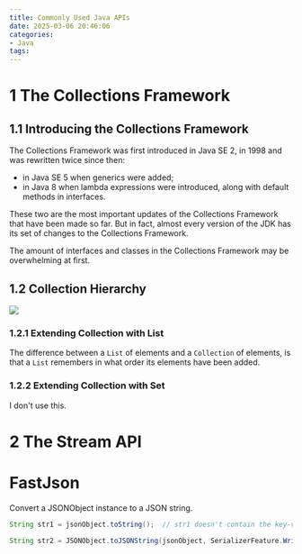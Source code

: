 ```yaml
---
title: Commonly Used Java APIs
date: 2025-03-06 20:46:06
categories:
- Java
tags:
---
```


# 1 The Collections Framework

## 1.1 Introducing the Collections Framework

The Collections Framework was first introduced in Java SE 2, in 1998 and was rewritten twice since then:

* in Java SE 5 when generics were added;
* in Java 8 when lambda expressions were introduced, along with default methods in interfaces.

These two are the most important updates of the Collections Framework that have been made so far. But in fact, almost every version of the JDK has its set of changes to the Collections Framework.

The amount of interfaces and classes in the Collections Framework may be overwhelming at first.

## 1.2 Collection Hierarchy

<img src="/images/java-collection-hierarchy.png">

### 1.2.1 Extending Collection with List

The difference between a `List` of elements and a `Collection` of elements, is that a `List` remembers in what order its elements have been added.

### 1.2.2 Extending Collection with Set

I don't use this.

# 2 The Stream API

# FastJson

Convert a JSONObject instance to a JSON string.

```java
String str1 = jsonObject.toString();  // str1 doesn't contain the key-values whose is null

String str2 = JSONObject.toJSONString(jsonObject, SerializerFeature.WriteMapNullValue);  //the key-values with a null value is contained in str2
```


